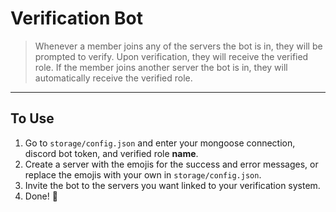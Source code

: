 # **Verification Bot**

> Whenever a member joins any of the servers the bot is in, they will be prompted to verify. Upon verification, they will receive the verified role.
> If the member joins another server the bot is in, they will automatically receive the verified role.

---

## **To Use**

1. Go to `storage/config.json` and enter your mongoose connection, discord bot token, and verified role **name**.
2. Create a server with the emojis for the success and error messages, or replace the emojis with your own in `storage/config.json`.
3. Invite the bot to the servers you want linked to your verification system.
4. Done! 🥳
